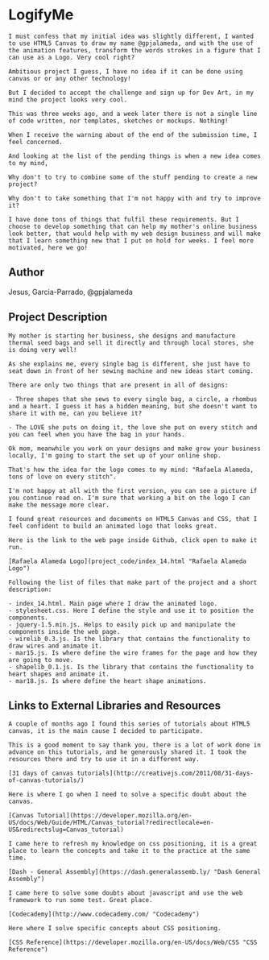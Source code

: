 # LogifyMe

	I must confess that my initial idea was slightly different, I wanted to use HTML5 Canvas to draw my name @gpjalameda, and with the use of the animation features, transform the words strokes in a figure that I can use as a Logo. Very cool right?

	Ambitious project I guess, I have no idea if it can be done using canvas or or any other technology!

	But I decided to accept the challenge and sign up for Dev Art, in my mind the project looks very cool.

	This was three weeks ago, and a week later there is not a single line of code written, nor templates, sketches or mockups. Nothing!

	When I receive the warning about of the end of the submission time, I feel concerned.

	And looking at the list of the pending things is when a new idea comes to my mind, 

	Why don't to try to combine some of the stuff pending to create a new project?	

	Why don't to take something that I'm not happy with and try to improve it?

	I have done tons of things that fulfil these requirements. But I choose to develop something that can help my mother's online business look better, that would help with my web design business and will make that I learn something new that I put on hold for weeks. I feel more motivated, here we go!

## Author

  Jesus, Garcia-Parrado, @gpjalameda

## Project Description

	My mother is starting her business, she designs and manufacture thermal seed bags and sell it directly and through local stores, she is doing very well!

	As she explains me, every single bag is different, she just have to seat down in front of her sewing machine and new ideas start coming.

	There are only two things that are present in all of designs:

	- Three shapes that she sews to every single bag, a circle, a rhombus and a heart. I guess it has a hidden meaning, but she doesn't want to share it with me, can you believe it?

	- The LOVE she puts on doing it, the love she put on every stitch and you can feel when you have the bag in your hands.

	Ok mom, meanwhile you work on your designs and make grow your business locally, I'm going to start the set up of your online shop.

	That's how the idea for the logo comes to my mind: "Rafaela Alameda, tons of love on every stitch".

	I'm not happy at all with the first version, you can see a picture if you continue read on. I'm sure that working a bit on the logo I can make the message more clear.

	I found great resources and documents on HTML5 Canvas and CSS, that I feel confident to build an animated logo that looks great.

  	Here is the link to the web page inside Github, click open to make it run.

 	[Rafaela Alameda Logo](project_code/index_14.html "Rafaela Alameda Logo")

 	Following the list of files that make part of the project and a short description:

	- index_14.html. Main page where I draw the animated logo.
	- stylesheet.css. Here I define the style and use it to position the components.
 	- jquery-1.5.min.js. Helps to easily pick up and manipulate the components inside the web page.
 	- wirelib_0.3.js. Is the library that contains the functionality to draw wires and animate it.
 	- mar15.js. Is where define the wire frames for the page and how they are going to move.
 	- shapelib_0.1.js. Is the library that contains the functionality to heart shapes and animate it.
 	- mar18.js. Is where define the heart shape animations.

## Links to External Libraries and Resources

	A couple of months ago I found this series of tutorials about HTML5 canvas, it is the main cause I decided to participate.

	This is a good moment to say thank you, there is a lot of work done in advance on this tutorials, and he generously shared it. I took the resources there and try to use it in a different way.

	[31 days of canvas tutorials](http://creativejs.com/2011/08/31-days-of-canvas-tutorials/)

	Here is where I go when I need to solve a specific doubt about the canvas.

	[Canvas Tutorial](https://developer.mozilla.org/en-US/docs/Web/Guide/HTML/Canvas_tutorial?redirectlocale=en-US&redirectslug=Canvas_tutorial)

	I came here to refresh my knowledge on css positioning, it is a great place to learn the concepts and take it to the practice at the same time.

	[Dash - General Assembly](https://dash.generalassemb.ly/ "Dash General Assembly")

	I came here to solve some doubts about javascript and use the web framework to run some test. Great place.

	[Codecademy](http://www.codecademy.com/ "Codecademy")

	Here where I solve specific concepts about CSS positioning.

	[CSS Reference](https://developer.mozilla.org/en-US/docs/Web/CSS "CSS Reference")
